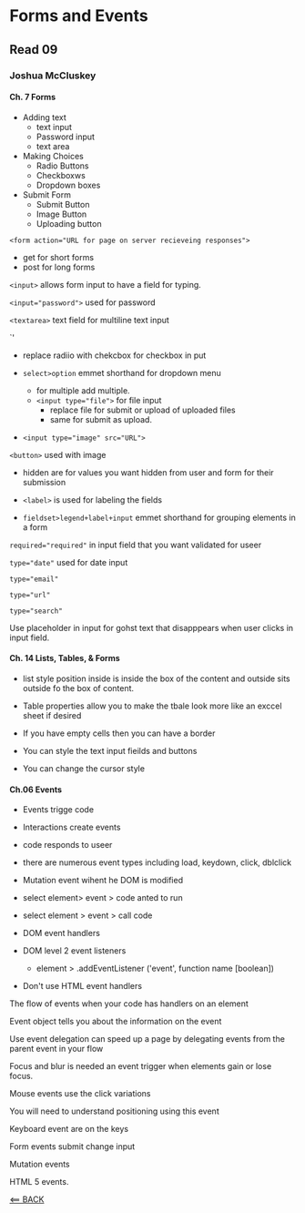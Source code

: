 # Forms and Events

## Read 09

### Joshua McCluskey

#### Ch. 7 Forms

- Adding text
  - text input
  - Password input
  - text area
- Making Choices
  - Radio Buttons
  - Checkboxws
  - Dropdown boxes
- Submit Form
  - Submit Button
  - Image Button
  - Uploading button


`<form action="URL for page on server recieveing responses">`

- get for short forms 
- post for long forms

`<input>` allows form input to have a field for typing.

`<input="password">` used for password

`<textarea>` text field for multiline text input

`<inout type="radio" checked="checked">'

- replace radiio with chekcbox for checkbox in put
- `select>option` emmet shorthand for dropdown menu
  - for multiple add multiple.
  - `<input type="file">` for file input
    - replace file for submit or upload of uploaded files
    - same for submit as upload.

- `<input type="image" src="URL">`

`<button>` used with image
- hidden are for values you want hidden from user and form for their submission

- `<label>` is used for labeling the fields

- `fieldset>legend+label+input` emmet shorthand for grouping elements in a form

` required="required" ` in input field that you want validated for useer

`type="date"` used for date input

`type="email"`

`type="url"`

`type="search"`

Use placeholder in input for gohst text that disapppears when user clicks in input field.


#### Ch. 14 Lists, Tables, & Forms

- list style position inside is inside the box of the content and outside sits outside fo the box of content.

- Table properties allow you to make the tbale look more like an exccel sheet if desired

- If you have empty cells then you can have a border

- You can style the text input fieilds and buttons
- You can change the cursor style 

#### Ch.06 Events

- Events trigge code
- Interactions create events
- code responds to useer

- there are numerous event types including load, keydown, click, dblclick
- Mutation event wihent he DOM is modified

- select element> event > code anted to run
- select element > event > call code

- DOM event handlers
- DOM level 2 event listeners
  - element > .addEventListener ('event', function name [boolean])
- Don't use HTML event handlers


The flow of events when your code has handlers on an element

Event object tells you about the information on the event

Use event delegation can speed up a page by delegating events from the parent event in your flow


Focus and blur is needed an event trigger when elements gain or lose focus.

Mouse events use the click variations

You will need to understand positioning using this event 

Keyboard event are on the keys

Form events submit change input

Mutation events

HTML 5 events.


[<== BACK](../README.md)
